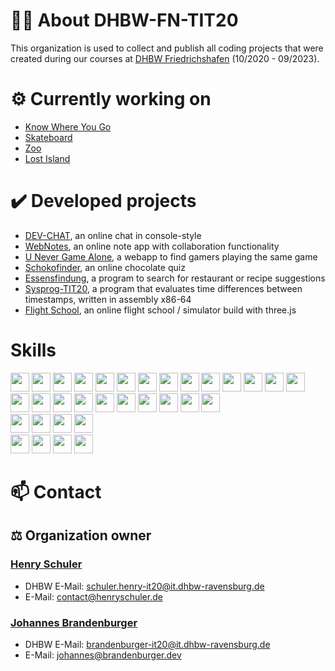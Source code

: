 # 🙋‍♀️ About DHBW-FN-TIT20
This organization is used to collect and publish all coding projects that were created during our courses at [DHBW Friedrichshafen](https://www.ravensburg.dhbw.de/startseite) (10/2020 - 09/2023).

# ⚙️ Currently working on
- [Know Where You Go](https://github.com/DHBW-FN-TIT20/know-where-you-go)
- [Skateboard](https://github.com/DHBW-FN-TIT20/Skateboard)
- [Zoo](https://github.com/DHBW-FN-TIT20/Zoo)
- [Lost Island](https://github.com/DHBW-FN-TIT20/Lost-Island)

# ✔️ Developed projects
- [DEV-CHAT](https://github.com/DHBW-FN-TIT20/dev-chat), an online chat in console-style
- [WebNotes](https://github.com/DHBW-FN-TIT20/web-notes), an online note app with collaboration functionality
- [U Never Game Alone](https://github.com/DHBW-FN-TIT20/unevergamealone), a webapp to find gamers playing the same game
- [Schokofinder](https://github.com/DHBW-FN-TIT20/Schokofinder), an online chocolate quiz
- [Essensfindung](https://github.com/DHBW-FN-TIT20/essensfindung), a program to search for restaurant or recipe suggestions
- [Sysprog-TIT20](https://github.com/DHBW-FN-TIT20/Sysprog-TIT20), a program that evaluates time differences between timestamps, written in assembly x86-64
- [Flight School](https://github.com/DHBW-FN-TIT20/flight-school), an online flight school / simulator build with three.js

# Skills
<span>
  <img height="30px" src="https://cdn.jsdelivr.net/gh/devicons/devicon/icons/c/c-original.svg" />
  <img height="30px" src="https://cdn.jsdelivr.net/gh/devicons/devicon/icons/cplusplus/cplusplus-original.svg" />
  <img height="30px" src="https://cdn.jsdelivr.net/gh/devicons/devicon/icons/csharp/csharp-original.svg" />
  <img height="30px" src="https://cdn.jsdelivr.net/gh/devicons/devicon/icons/html5/html5-original.svg" />
  <img height="30px" src="https://cdn.jsdelivr.net/gh/devicons/devicon/icons/css3/css3-original.svg" />
  <img height="30px" src="https://cdn.jsdelivr.net/gh/devicons/devicon/icons/javascript/javascript-original.svg" />
  <img height="30px" src="https://cdn.jsdelivr.net/gh/devicons/devicon/icons/typescript/typescript-original.svg" />
  <img height="30px" src="https://cdn.jsdelivr.net/gh/devicons/devicon/icons/react/react-original.svg" />
  <img height="30px" src="https://cdn.jsdelivr.net/gh/devicons/devicon/icons/nextjs/nextjs-original.svg" />
  <img height="30px" src="https://cdn.jsdelivr.net/gh/devicons/devicon/icons/nodejs/nodejs-original.svg" />
  <img height="30px" src="https://cdn.jsdelivr.net/gh/devicons/devicon/icons/npm/npm-original-wordmark.svg" />
  <img height="30px" src="https://cdn.jsdelivr.net/gh/devicons/devicon/icons/python/python-original.svg" />
  <img height="30px" src="https://cdn.jsdelivr.net/gh/devicons/devicon/icons/mysql/mysql-original.svg" />
  <img height="30px" src="https://cdn.jsdelivr.net/gh/devicons/devicon/icons/docker/docker-original.svg">
</span>
<br>
<span>
  <img height="30px" src="https://cdn.jsdelivr.net/gh/devicons/devicon/icons/vscode/vscode-original.svg" />
  <img height="30px" src="https://cdn.jsdelivr.net/gh/devicons/devicon/icons/visualstudio/visualstudio-plain.svg" />
  <img height="30px" src="https://cdn.jsdelivr.net/gh/devicons/devicon/icons/intellij/intellij-original.svg" />
  <img height="30px" src="https://cdn.jsdelivr.net/gh/devicons/devicon/icons/pycharm/pycharm-original.svg" />
  <img height="30px" src="https://cdn.jsdelivr.net/gh/devicons/devicon/icons/atom/atom-original.svg" />
  <img height="30px" src="https://cdn.jsdelivr.net/gh/devicons/devicon/icons/bash/bash-original.svg" />
  <img height="30px" src="https://cdn.jsdelivr.net/gh/devicons/devicon/icons/vim/vim-original.svg" />
  <img height="30px" src="https://cdn.jsdelivr.net/gh/devicons/devicon/icons/git/git-original.svg" />
  <img height="30px" src="https://cdn.jsdelivr.net/gh/devicons/devicon/icons/github/github-original.svg" />
  <img height="30px" src="https://cdn.jsdelivr.net/gh/devicons/devicon/icons/matlab/matlab-original.svg" />
</span>
<br>
<span>
  <img height="30px" src="https://cdn.jsdelivr.net/gh/devicons/devicon/icons/safari/safari-original.svg" />
  <img height="30px" src="https://cdn.jsdelivr.net/gh/devicons/devicon/icons/chrome/chrome-original.svg" />
  <img height="30px" src="https://cdn.jsdelivr.net/gh/devicons/devicon/icons/firefox/firefox-original.svg" />
  <img height="30px" src="https://cdn.jsdelivr.net/gh/devicons/devicon/icons/opera/opera-original.svg" />
</span>
<br>
<span>
  <img height="30px" src="https://cdn.jsdelivr.net/gh/devicons/devicon/icons/linux/linux-original.svg" />
  <img height="30px" src="https://cdn.jsdelivr.net/gh/devicons/devicon/icons/ubuntu/ubuntu-plain.svg" />
  <img height="30px" src="https://cdn.jsdelivr.net/gh/devicons/devicon/icons/debian/debian-original.svg" />
  <img height="30px" src="https://cdn.jsdelivr.net/gh/devicons/devicon/icons/opensuse/opensuse-original.svg" />
</span>
<br>

# 📫 Contact
## ⚖️ Organization owner
### [Henry Schuler](https://github.com/schuler-henry)
- DHBW E-Mail: [schuler.henry-it20@it.dhbw-ravensburg.de](mailto:schuler.henry-it20@it.dhbw-ravensburg.de)
- E-Mail: [contact@henryschuler.de](mailto:contact@henryschuler.de)

### [Johannes Brandenburger](https://github.com/johannesbrandenburger)
- DHBW E-Mail: [brandenburger-it20@it.dhbw-ravensburg.de](mailto:brandenburger-it20@it.dhbw-ravensburg.de)
- E-Mail: [johannes@brandenburger.dev](mailto:johannes@brandenburger.dev)

<!--

**Here are some ideas to get you started:**

🙋‍♀️ A short introduction - what is your organization all about?
🌈 Contribution guidelines - how can the community get involved?
👩‍💻 Useful resources - where can the community find your docs? Is there anything else the community should know?
🍿 Fun facts - what does your team eat for breakfast?
🧙 Remember, you can do mighty things with the power of [Markdown](https://docs.github.com/github/writing-on-github/getting-started-with-writing-and-formatting-on-github/basic-writing-and-formatting-syntax)
-->
